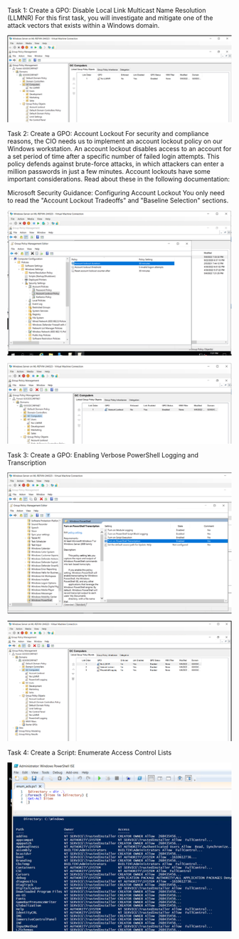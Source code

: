 Task 1: Create a GPO: Disable Local Link Multicast Name Resolution (LLMNR)
For this first task, you will investigate and mitigate one of the attack vectors that exists within a Windows domain.


![pic](images/taskkk1.png)



Task 2: Create a GPO: Account Lockout
For security and compliance reasons, the CIO needs us to implement an account lockout policy on our Windows workstation. An account lockout disables access to an account for a set period of time after a specific number of failed login attempts. This policy defends against brute-force attacks, in which attackers can enter a million passwords in just a few minutes.
Account lockouts have some important considerations. Read about these in the following documentation:

Microsoft Security Guidance: Configuring Account Lockout
You only need to read the "Account Lockout Tradeoffs" and "Baseline Selection" sections.

![pic](images/task2.png)


![pic](images/task2again.png)

Task 3: Create a GPO: Enabling Verbose PowerShell Logging and Transcription

![pic](images/task3.png)

![pic](images/task3again.png)


Task 4: Create a Script: Enumerate Access Control Lists

![pic](images/task4.png)

